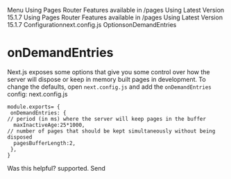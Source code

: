 Menu
Using Pages Router
Features available in /pages
Using Latest Version
15.1.7
Using Pages Router
Features available in /pages
Using Latest Version
15.1.7
Configurationnext.config.js OptionsonDemandEntries
# onDemandEntries
Next.js exposes some options that give you some control over how the server will dispose or keep in memory built pages in development.
To change the defaults, open `next.config.js` and add the `onDemandEntries` config:
next.config.js
```
module.exports= {
 onDemandEntries: {
// period (in ms) where the server will keep pages in the buffer
  maxInactiveAge:25*1000,
// number of pages that should be kept simultaneously without being disposed
  pagesBufferLength:2,
 },
}
```

Was this helpful?
supported.
Send
